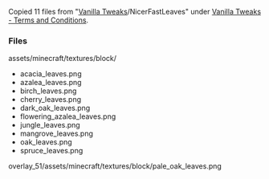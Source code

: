 Copied 11 files from "[Vanilla Tweaks](https://vanillatweaks.net/)/NicerFastLeaves" under [Vanilla Tweaks - Terms and Conditions](https://vanillatweaks.net/terms/).

### Files

assets/minecraft/textures/block/

- acacia_leaves.png
- azalea_leaves.png
- birch_leaves.png
- cherry_leaves.png
- dark_oak_leaves.png
- flowering_azalea_leaves.png
- jungle_leaves.png
- mangrove_leaves.png
- oak_leaves.png
- spruce_leaves.png


overlay_51/assets/minecraft/textures/block/pale_oak_leaves.png